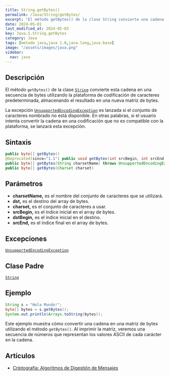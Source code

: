 ```yaml
---
title: String.getBytes()
permalink: /Java/String/getBytes/
excerpt: "El método getBytes() de la clase String convierte una cadena en una secuencia de bytes."
date: 2024-05-01
last_modified_at: 2024-05-03
key: Java.S.String.getBytes
category: Java
tags: [metodo java,java 1.0,java.lang,java.base]
image: "/assets/images/java.png"
sidebar:
  nav: java
---
```


## Descripción


El método `getBytes()` de la clase [`String`](https://www.w3api.com/Java/String/) convierte esta cadena en una secuencia de bytes utilizando la plataforma de codificación de caracteres predeterminada, almacenando el resultado en una nueva matriz de bytes.


La excepción [`UnsupportedEncodingException`](https://www.w3api.com/Java/UnsupportedEncodingException/) es lanzada si el conjunto de caracteres nombrado no está disponible. En otras palabras, si el usuario intenta convertir la cadena en una codificación que no es compatible con la plataforma, se lanzará esta excepción.


## Sintaxis


```java
public byte[] getBytes()
@Deprecated(since="1.1") public void getBytes(int srcBegin, int srcEnd, byte[] dst, int dstBegin)
public byte[] getBytes(String charsetName) throws UnsupportedEncodingException
public byte[] getBytes(Charset charset)
```


## Parámetros

- **charsetName,** es el nombre del conjunto de caracteres que se utilizará.
- **dst,** es el destino del array de bytes.
- **charset,** es el conjunto de caracteres a usar.
- **srcBegin,** es el índice inicial en el array de bytes.
- **dstBegin,** es el índice inicial en el destino.
- **srcEnd,** es el índice final en el array de bytes.

## Excepciones


[`UnsupportedEncodingException`](https://www.w3api.com/Java/UnsupportedEncodingException/)


## Clase Padre


[`String`](https://www.w3api.com/Java/String/)


## Ejemplo


```java
String s = "Hola Mundo!";
byte[] bytes = s.getBytes();
System.out.println(Arrays.toString(bytes));

```


Este ejemplo muestra cómo convertir una cadena en una matriz de bytes utilizando el método `getBytes()`. Al imprimir la matriz, veremos una secuencia de números que representan los valores ASCII de cada carácter en la cadena.


## Artículos

- [Criptografía: Algoritmos de Digestión de Mensajes](http://lineadecodigo.com/java/criptografia-algoritmos-de-digestion-de-mensajes/)
